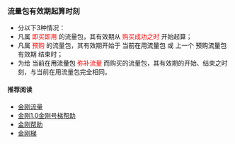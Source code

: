 ### 流量包有效期起算时刻

- 分以下3种情况：
 - 凡属<font color="Red"> 即买即用 </font>的流量包，其有效期从<font color="Red"> 购买成功之时 </font>开始起算；
 - 凡属<font color="Red"> 预购 </font>的流量包，其有效期开始于<font color="Black"> 当前在用流量包 </font>或 上一个<font color="Black"> 预购流量包 </font>有效期 结束时；
 - 为给<font color="Black"> 当前在用流量包 </font><font color="Red"> 弥补流量 </font>而购买的流量包，其有效期的开始、结束之时刻，与当前在用流量包完全相同。

#### 推荐阅读
- [金刚流量](https://a2zitpro.github.io/web/list_kkdatatraffic)
- [金刚1.0金刚号梯帮助](https://a2zitpro.github.io/web/list_helpkkvpn1.0)
- [金刚帮助](https://a2zitpro.github.io/web/list_helpkkvpn)
- [金刚梯](https://a2zitpro.github.io/web/dlb)
